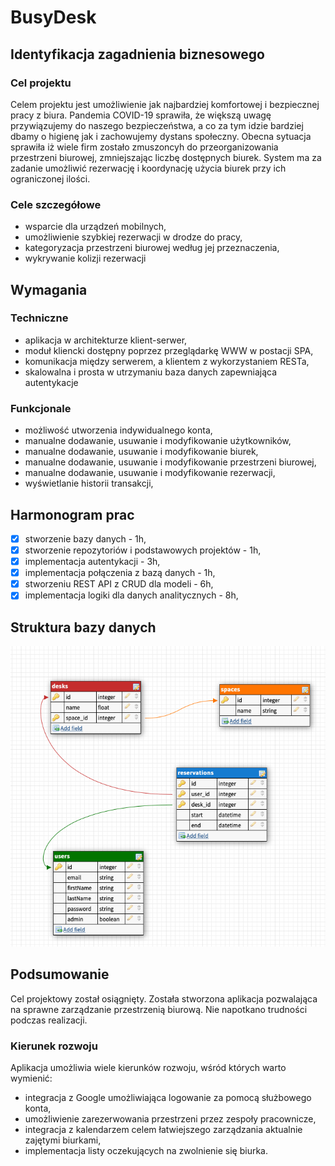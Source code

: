 # BusyDesk

## Identyfikacja zagadnienia biznesowego

### Cel projektu

Celem projektu jest umożliwienie jak najbardziej komfortowej i bezpiecznej pracy z biura. Pandemia COVID-19 sprawiła, że większą uwagę przywiązujemy do naszego bezpieczeństwa, a co za tym idzie bardziej dbamy o higienę jak i zachowujemy dystans społeczny. Obecna sytuacja sprawiła iż wiele firm zostało zmuszoncyh do przeorganizowania przestrzeni biurowej, zmniejszając liczbę dostępnych biurek. System ma za zadanie umożliwić rezerwację i koordynację użycia biurek przy ich ograniczonej ilości.

### Cele szczegółowe

-   wsparcie dla urządzeń mobilnych,
-   umożliwienie szybkiej rezerwacji w drodze do pracy,
-   kategoryzacja przestrzeni biurowej według jej przeznaczenia,
-   wykrywanie kolizji rezerwacji

## Wymagania

### Techniczne

-   aplikacja w architekturze klient-serwer,
-   moduł kliencki dostępny poprzez przeglądarkę WWW w postacji SPA,
-   komunikacja między serwerem, a klientem z wykorzystaniem RESTa,
-   skalowalna i prosta w utrzymaniu baza danych zapewniająca autentykacje

### Funkcjonale

-   możliwość utworzenia indywidualnego konta,
-   manualne dodawanie, usuwanie i modyfikowanie użytkowników,
-   manualne dodawanie, usuwanie i modyfikowanie biurek,
-   manualne dodawanie, usuwanie i modyfikowanie przestrzeni biurowej,
-   manualne dodawanie, usuwanie i modyfikowanie rezerwacji,
-   wyświetlanie historii transakcji,

## Harmonogram prac

-   [x] stworzenie bazy danych - 1h,
-   [x] stworzenie repozytoriów i podstawowych projektów - 1h,
-   [x] implementacja autentykacji - 3h,
-   [x] implementacja połączenia z bazą danych - 1h,
-   [x] stworzeniu REST API z CRUD dla modeli - 6h,
-   [x] implementacja logiki dla danych analitycznych - 8h,

## Struktura bazy danych

![DB DIAGRAM](/docs/db.png "DB DIAGRAM")

## Podsumowanie

Cel projektowy został osiągnięty. Została stworzona aplikacja pozwalająca na sprawne zarządzanie przestrzenią biurową. Nie napotkano trudności podczas realizacji.

### Kierunek rozwoju

Aplikacja umożliwia wiele kierunków rozwoju, wśród których warto wymienić:
-   integracja z Google umożliwiająca logowanie za pomocą służbowego konta,
-   umożliwienie zarezerwowania przestrzeni przez zespoły pracownicze,
-   integracja z kalendarzem celem łatwiejszego zarządzania aktualnie zajętymi biurkami,
-   implementacja listy oczekujących na zwolnienie się biurka.
